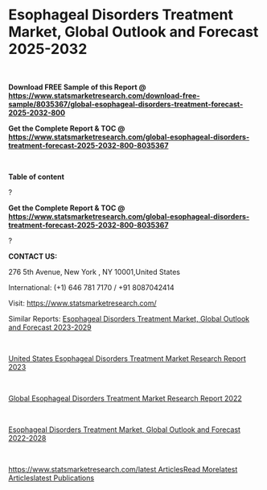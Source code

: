 <h1>Esophageal Disorders Treatment Market, Global Outlook and Forecast 2025-2032</h1><br/><p><strong>Download FREE Sample of this Report @ <a href="https://www.statsmarketresearch.com/download-free-sample/8035367/global-esophageal-disorders-treatment-forecast-2025-2032-800">https://www.statsmarketresearch.com/download-free-sample/8035367/global-esophageal-disorders-treatment-forecast-2025-2032-800</a></strong></p>
 
 
 
 <div><b>Get the Complete Report & TOC @ <a href="https://www.statsmarketresearch.com/global-esophageal-disorders-treatment-forecast-2025-2032-800-8035367">https://www.statsmarketresearch.com/global-esophageal-disorders-treatment-forecast-2025-2032-800-8035367</a></b></div>
 
 
 
 <p><br />
 
 <b>Table of content</b></p>
 
 
 
 <p>? </p>
 
 
 
 <div><b>Get the Complete Report & TOC @ <a href="https://www.statsmarketresearch.com/global-esophageal-disorders-treatment-forecast-2025-2032-800-8035367">https://www.statsmarketresearch.com/global-esophageal-disorders-treatment-forecast-2025-2032-800-8035367</a></b></div>
 
 
 
 <p>? </p>
 
 
 
 <p><b>CONTACT US:</b><br />
 
 276 5th Avenue, New York , NY 10001,United States<br />
 
 International: (+1) 646 781 7170 / +91 8087042414<br />
 
 Visit: <a href="https://www.statsmarketresearch.com/">https://www.statsmarketresearch.com/</a><br />
 
 Similar Reports: <a href="https://www.statsmarketresearch.com/global-esophageal-disorders-treatment-forecast-2025-2032-800-8035367">Esophageal Disorders Treatment Market, Global Outlook and Forecast 2023-2029</a><br />
 
 <br />
 
 <a href="https://www.statsmarketresearch.com/global-esophageal-disorders-treatment-forecast-2025-2032-800-8035367">United States Esophageal Disorders Treatment Market Research Report 2023</a><br />
 
 <br />
 
 <a href="https://www.statsmarketresearch.com/global-esophageal-disorders-treatment-forecast-2025-2032-800-8035367">Global Esophageal Disorders Treatment Market Research Report 2022</a><br />
 
 <br />
 
 <a href="https://www.statsmarketresearch.com/global-esophageal-disorders-treatment-forecast-2025-2032-800-8035367">Esophageal Disorders Treatment Market, Global Outlook and Forecast 2022-2028</a><br />
 
 <br />
 
 <a href="https://gyeongbokgung.com">https://www.statsmarketresearch.com/</a><a href="https://hallyeomaritime.com">latest Articles</a><a href="https://jingwansa.com">Read More</a><a href="https://nguoiviet.jp/">latest Articles</a><a href="https://www.intelmarketresearch.com/">latest Publications</a></p>